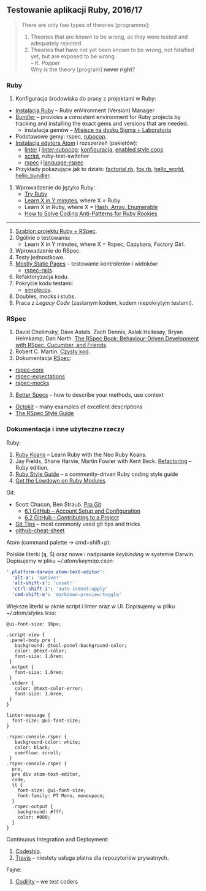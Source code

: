 ## Testowanie aplikacji Ruby, 2016/17

> There are only two types of theories [programms]:<br>
> 1. Theories that are known to be wrong, as they were tested
> and adequately rejected.<br>
> 2. Theories that have not yet been known to be wrong,
> not falsified yet, but are exposed to be wrong.<br>
> – *K. Popper*<br>
> Why is the theory [program] **never right**?

### Ruby

1. Konfiguracja środowiska do pracy z projektami w Ruby:
  - [Instalacja Ruby](http://rvm.io/rvm) – Ruby enVironment (Version) Manager
  - [Bundler](http://bundler.io) – provides a consistent environment
    for Ruby projects by tracking and installing the exact gems and
    versions that are needed.
    - instalacja gemów – [Miejsce na dysku Sigma + Laboratoria](https://inf.ug.edu.pl/aktualizacje-serwera-sigma)  
  - Podstawowe gemy: rspec, [rubocop](http://rubocop.readthedocs.io/en/latest/).
  - [Instalacja edytora Atom](https://atom.io) i rozszerzeń (pakietów):
    * [linter](https://github.com/steelbrain/linter) i
      [linter-rubocop](https://atom.io/packages/linter-rubocop);
      [konfiguracja](http://rubocop.readthedocs.io/en/latest/),
      [enabled style cops](https://github.com/bbatsov/rubocop/blob/master/config/enabled.yml)
    * [script](https://atom.io/packages/script), ruby-test-switcher
    * [rspec](https://atom.io/packages/rspec) i
      [language-rspec](https://atom.io/packages/language-rspec)
  - Przykłady pokazujące jak to działa:
    [factorial.rb](wyklady/1-Classes_Modules/factorial.rb),
    [fox.rb](wyklady/1-Classes_Modules/fox.rb),
    [hello_world](wyklady/2-Hello_Bundler/hello_world]),
    [hello_bundler](wyklady/2-Hello_Bundler/hello_bundler).
1. Wprowadzenie do języka Ruby:
   - [Try Ruby](http://tryruby.org)
   - [Learn X in Y minutes][5], where X = Ruby
   - Learn X in Ruby, where X = [Hash, Array, Enumerable](http://ruby-doc.org/core-2.3.1/)
   - [How to Solve Coding Anti-Patterns for Ruby Rookies](http://www.sitepoint.com/how-to-solve-coding-anti-patterns-for-ruby-rookies/)

---

1. [Szablon projektu Ruby + RSpec](https://github.com/egzamin/solutions-tar).
2. Ogólnie o testowaniu:<br>
   - Learn X in Y minutes, where X = Rspec, Capybara, Factory Girl.
3. Wprowadzenie do RSpec.
4. Testy jednostkowe.
5. [Mostly Static Pages](https://github.com/rails4/mostly_static_pages5) –
   testowanie kontrolerów i widoków:
   - [rspec-rails](https://github.com/rspec/rspec-rails).
6. Refaktoryzacja kodu.
7. Pokrycie kodu testami:
   - [simplecov][8].
8. Doubles, mocks i stubs.
9. Praca z *Legacy Code* (zastanym kodem, kodem niepokrytym testami).


### RSpec

1. David Chelimsky, Dave Astels, Zach Dennis, Aslak Hellesøy, Bryan Helmkamp, Dan North.
  [The RSpec Book: Behaviour-Driven Development with RSpec, Cucumber, and Friends][3].
1. Robert C. Martin.
  [Czysty kod](http://helion.pl/ksiazki/czysty-kod-podrecznik-dobrego-programisty-robert-c-martin,czykov.htm).
2. Dokumentacja [RSpec](http://rspec.info/):
  - [rspec-core](https://github.com/rspec/rspec-core)
  - [rspec-expectations](https://github.com/rspec/rspec-expectations)
  - [rspec-mocks](https://github.com/rspec/rspec-mocks)
3. [Better Specs](http://betterspecs.org) –
  how to describe your methods, use context
  - [Octokit](https://github.com/octokit/octokit.rb) –
  many examples of excellent descriptions
  - [The RSpec Style Guide](https://github.com/reachlocal/rspec-style-guide)


### Dokumentacja i inne użyteczne rzeczy

Ruby:

1. [Ruby Koans](http://rubykoans.com/) – Learn Ruby with the Neo Ruby Koans.
2. Jay Fields, Shane Harvie, Martin Fowler with Kent Beck.
  [Refactoring](http://books.google.pl/books/about/Refactoring.html?id=6jyOUrJBJHAC) – Ruby edition.
3. [Ruby Style Guide](https://github.com/bbatsov/ruby-style-guide) – a community-driven Ruby coding style guide
4. [Get the Lowdown on Ruby Modules](https://www.sitepoint.com/get-the-low-down-on-ruby-modules/)


Git:

* Scott Chacon, Ben Straub. [Pro Git](https://git-scm.com/book/en/v2)
  - [6.1 GitHub – Account Setup and Configuration](https://git-scm.com/book/en/v2/GitHub-Account-Setup-and-Configuration)
  - [6.2 GitHub - Contributing to a Project](https://git-scm.com/book/en/v2/GitHub-Contributing-to-a-Project)
* [Git Tips](https://github.com/git-tips/tips) – most commonly used git tips and tricks
* [github-cheat-sheet](http://git.io/sheet)


Atom (command palette -> cmd+shift+p):

Polskie literki (ą, Ś) oraz nowe i nadpisanie _keybinding_ w systemie Darwin.
Dopisujemy w pliku _~/.atom/keymap.cson_:

```yaml
'.platform-darwin atom-text-editor':
  'alt-a': 'native!'
  'alt-shift-s': 'unset!'
  'ctrl-shift-i': 'auto-indent:apply'
  'cmd-shift-m': 'markdown-preview:toggle'
```

Większe literki w oknie script i linter oraz w UI.
Dopisujemy w pliku _~/.atom/styles.less_:

```less
@ui-font-size: 16px;

.script-view {
 .panel-body pre {
   background: @tool-panel-background-color;
   color: @text-color;
   font-size: 1.6rem;
 }
 .output {
   font-size: 1.6rem;
 }
 .stderr {
   color: @text-color-error;
   font-size: 1.6rem;
 }
}

linter-message {
  font-size: @ui-font-size;
}

.rspec-console.rspec {
   background-color: white;
   color: black;
   overflow: scroll;
 }
.rspec-console.rspec {
  pre,
  pre div atom-text-editor,
  code,
  tt {
    font-size: @ui-font-size;
    font-family: PT Mono, monospace;
  }
  .rspec-output {
    background: #fff;
    color: #000;
  }
}
```

Continuous Integration and Deployment:

1. [Codeship](https://www.codeship.io/).
1. [Travis](https://travis-ci.org/) – niestety usługa płatna dla repozytoriów prywatnych.


Fajne:

1. [Codility](https://codility.com/) – we test coders




[1]: https://github.com/elizabrock/NSS-Syllabus-Spring-2013
[2]: http://rvm.io/rvm
[3]: http://pragprog.com/book/achbd/the-rspec-book
[4]: http://www.tutorialspoint.com/ruby/
[5]: http://learnxinyminutes.com/docs/ruby/
[6]: http://tryruby.org/levels/1/challenges/0
[7]: https://www.codeschool.com/courses/testing-with-rspec
[8]: https://github.com/colszowka/simplecov
